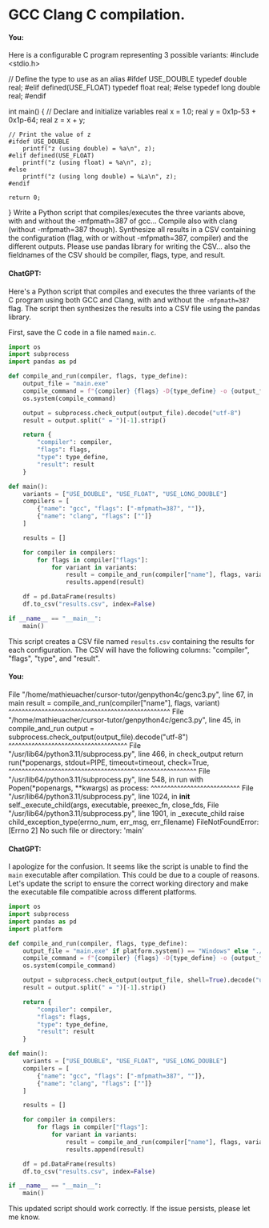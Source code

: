 # GCC Clang C compilation.

#### You:
Here is a configurable C program representing 3 possible variants:
#include <stdio.h>

// Define the type to use as an alias
#ifdef USE_DOUBLE
    typedef double real;
#elif defined(USE_FLOAT)
    typedef float real;
#else
    typedef long double real;
#endif

int main() {
    // Declare and initialize variables
    real x = 1.0;
    real y = 0x1p-53 + 0x1p-64;
    real z = x + y;

    // Print the value of z
    #ifdef USE_DOUBLE
        printf("z (using double) = %a\n", z);
    #elif defined(USE_FLOAT)
        printf("z (using float) = %a\n", z);
    #else
        printf("z (using long double) = %La\n", z);
    #endif

    return 0;
}
Write a Python script that compiles/executes the three variants above, with and without the -mfpmath=387 of gcc... Compile also with clang (without -mfpmath=387 though). Synthesize all results in a CSV containing the configuration (flag, with or without -mfpmath=387, compiler) and the different outputs. Please use pandas library for writing the CSV... also the fieldnames of the CSV should be compiler, flags, type, and result.

#### ChatGPT:
Here's a Python script that compiles and executes the three variants of the C program using both GCC and Clang, with and without the `-mfpmath=387` flag. The script then synthesizes the results into a CSV file using the pandas library.

First, save the C code in a file named `main.c`.

```python
import os
import subprocess
import pandas as pd

def compile_and_run(compiler, flags, type_define):
    output_file = "main.exe"
    compile_command = f"{compiler} {flags} -D{type_define} -o {output_file} main.c"
    os.system(compile_command)

    output = subprocess.check_output(output_file).decode("utf-8")
    result = output.split(" = ")[-1].strip()

    return {
        "compiler": compiler,
        "flags": flags,
        "type": type_define,
        "result": result
    }

def main():
    variants = ["USE_DOUBLE", "USE_FLOAT", "USE_LONG_DOUBLE"]
    compilers = [
        {"name": "gcc", "flags": ["-mfpmath=387", ""]},
        {"name": "clang", "flags": [""]}
    ]

    results = []

    for compiler in compilers:
        for flags in compiler["flags"]:
            for variant in variants:
                result = compile_and_run(compiler["name"], flags, variant)
                results.append(result)

    df = pd.DataFrame(results)
    df.to_csv("results.csv", index=False)

if __name__ == "__main__":
    main()
```

This script creates a CSV file named `results.csv` containing the results for each configuration. The CSV will have the following columns: "compiler", "flags", "type", and "result".


#### You:
  File "/home/mathieuacher/cursor-tutor/genpython4c/genc3.py", line 67, in main
    result = compile_and_run(compiler["name"], flags, variant)
             ^^^^^^^^^^^^^^^^^^^^^^^^^^^^^^^^^^^^^^^^^^^^^^^^^
  File "/home/mathieuacher/cursor-tutor/genpython4c/genc3.py", line 45, in compile_and_run
    output = subprocess.check_output(output_file).decode("utf-8")
             ^^^^^^^^^^^^^^^^^^^^^^^^^^^^^^^^^^^^
  File "/usr/lib64/python3.11/subprocess.py", line 466, in check_output
    return run(*popenargs, stdout=PIPE, timeout=timeout, check=True,
           ^^^^^^^^^^^^^^^^^^^^^^^^^^^^^^^^^^^^^^^^^^^^^^^^^^^^^^^^^
  File "/usr/lib64/python3.11/subprocess.py", line 548, in run
    with Popen(*popenargs, **kwargs) as process:
         ^^^^^^^^^^^^^^^^^^^^^^^^^^^
  File "/usr/lib64/python3.11/subprocess.py", line 1024, in __init__
    self._execute_child(args, executable, preexec_fn, close_fds,
  File "/usr/lib64/python3.11/subprocess.py", line 1901, in _execute_child
    raise child_exception_type(errno_num, err_msg, err_filename)
FileNotFoundError: [Errno 2] No such file or directory: 'main'

#### ChatGPT:
I apologize for the confusion. It seems like the script is unable to find the `main` executable after compilation. This could be due to a couple of reasons. Let's update the script to ensure the correct working directory and make the executable file compatible across different platforms.

```python
import os
import subprocess
import pandas as pd
import platform

def compile_and_run(compiler, flags, type_define):
    output_file = "main.exe" if platform.system() == "Windows" else "./main.out"
    compile_command = f"{compiler} {flags} -D{type_define} -o {output_file} main.c"
    os.system(compile_command)

    output = subprocess.check_output(output_file, shell=True).decode("utf-8")
    result = output.split(" = ")[-1].strip()

    return {
        "compiler": compiler,
        "flags": flags,
        "type": type_define,
        "result": result
    }

def main():
    variants = ["USE_DOUBLE", "USE_FLOAT", "USE_LONG_DOUBLE"]
    compilers = [
        {"name": "gcc", "flags": ["-mfpmath=387", ""]},
        {"name": "clang", "flags": [""]}
    ]

    results = []

    for compiler in compilers:
        for flags in compiler["flags"]:
            for variant in variants:
                result = compile_and_run(compiler["name"], flags, variant)
                results.append(result)

    df = pd.DataFrame(results)
    df.to_csv("results.csv", index=False)

if __name__ == "__main__":
    main()
```

This updated script should work correctly. If the issue persists, please let me know.
